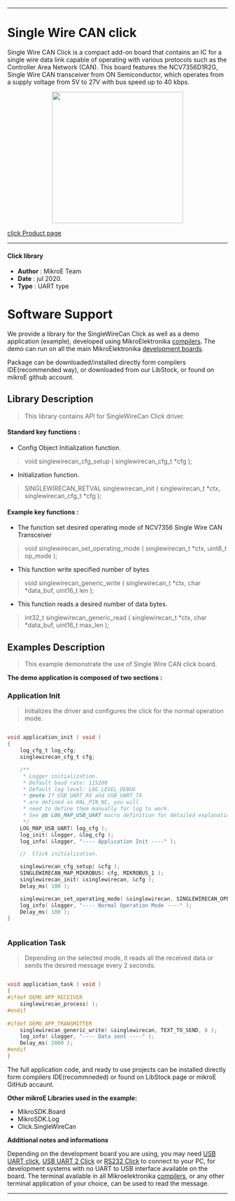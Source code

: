 
---
# Single Wire CAN click

Single Wire CAN Click is a compact add-on board that contains an IC for a single wire data link capable of operating with various protocols such as the Controller Area Network (CAN). This board features the NCV7356D1R2G, Single Wire CAN transceiver from ON Semiconductor, which operates from a supply voltage from 5V to 27V with bus speed up to 40 kbps. 

<p align="center">
  <img src="https://download.mikroe.com/images/click_for_ide/singlewirecan_click.png" height=300px>
</p>

[click Product page](https://www.mikroe.com/single-wire-can-click)

---


#### Click library 

- **Author**        : MikroE Team
- **Date**          : jul 2020.
- **Type**          : UART type


# Software Support

We provide a library for the SingleWireCan Click 
as well as a demo application (example), developed using MikroElektronika 
[compilers](https://shop.mikroe.com/compilers). 
The demo can run on all the main MikroElektronika [development boards](https://shop.mikroe.com/development-boards).

Package can be downloaded/installed directly form compilers IDE(recommended way), or downloaded from our LibStock, or found on mikroE github account. 

## Library Description

> This library contains API for SingleWireCan Click driver.

#### Standard key functions :

- Config Object Initialization function.
> void singlewirecan_cfg_setup ( singlewirecan_cfg_t *cfg ); 
 
- Initialization function.
> SINGLEWIRECAN_RETVAL singlewirecan_init ( singlewirecan_t *ctx, singlewirecan_cfg_t *cfg );


#### Example key functions :

- The function set desired operating mode of NCV7356 Single Wire CAN Transceiver
> void singlewirecan_set_operating_mode ( singlewirecan_t *ctx, uint8_t op_mode );
 
- This function write specified number of bytes
> void singlewirecan_generic_write ( singlewirecan_t *ctx, char *data_buf, uint16_t len );

- This function reads a desired number of data bytes.
> int32_t singlewirecan_generic_read ( singlewirecan_t *ctx, char *data_buf, uint16_t max_len );

## Examples Description

> This example demonstrate the use of Single Wire CAN click board.

**The demo application is composed of two sections :**

### Application Init 

> Initializes the driver and configures the click for the normal operation mode.

```c

void application_init ( void )
{
    log_cfg_t log_cfg;
    singlewirecan_cfg_t cfg;

    /** 
     * Logger initialization.
     * Default baud rate: 115200
     * Default log level: LOG_LEVEL_DEBUG
     * @note If USB_UART_RX and USB_UART_TX 
     * are defined as HAL_PIN_NC, you will 
     * need to define them manually for log to work. 
     * See @b LOG_MAP_USB_UART macro definition for detailed explanation.
     */
    LOG_MAP_USB_UART( log_cfg );
    log_init( &logger, &log_cfg );
    log_info( &logger, "---- Application Init ----" );

    //  Click initialization.

    singlewirecan_cfg_setup( &cfg );
    SINGLEWIRECAN_MAP_MIKROBUS( cfg, MIKROBUS_1 );
    singlewirecan_init( &singlewirecan, &cfg );
    Delay_ms( 100 );

    singlewirecan_set_operating_mode( &singlewirecan, SINGLEWIRECAN_OPERATING_MODE_NORMAL );
    log_info( &logger, "---- Normal Operation Mode ----" );
    Delay_ms( 100 );
}
  
```

### Application Task

> Depending on the selected mode, it reads all the received data or sends the desired message every 2 seconds.

```c

void application_task ( void )
{
#ifdef DEMO_APP_RECEIVER
    singlewirecan_process( );
#endif    
    
#ifdef DEMO_APP_TRANSMITTER
    singlewirecan_generic_write( &singlewirecan, TEXT_TO_SEND, 8 );
    log_info( &logger, "---- Data sent ----" );
    Delay_ms( 2000 );
#endif    
} 

```

The full application code, and ready to use projects can be  installed directly form compilers IDE(recommneded) or found on LibStock page or mikroE GitHub accaunt.

**Other mikroE Libraries used in the example:** 

- MikroSDK.Board
- MikroSDK.Log
- Click.SingleWireCan

**Additional notes and informations**

Depending on the development board you are using, you may need 
[USB UART click](https://shop.mikroe.com/usb-uart-click), 
[USB UART 2 Click](https://shop.mikroe.com/usb-uart-2-click) or 
[RS232 Click](https://shop.mikroe.com/rs232-click) to connect to your PC, for 
development systems with no UART to USB interface available on the board. The 
terminal available in all Mikroelektronika 
[compilers](https://shop.mikroe.com/compilers), or any other terminal application 
of your choice, can be used to read the message.



---
